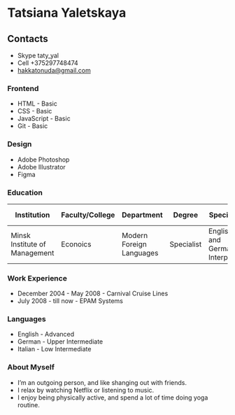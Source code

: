 # Tatsiana Yaletskaya

## Contacts

* Skype taty_yal
* Cell +375297748474
* hakkatonuda@gmail.com

### Frontend
* HTML - Basic
* CSS - Basic
* JavaScript - Basic
* Git - Basic

### Design

* Adobe Photoshop
* Adobe Illustrator
* Figma 

### Education
**Institution**               | **Faculty/College**  | **Department**           | **Degree** | **Speciality**                  | **Graduation Year**
--- | --- | --- | --- | --- | ---
Minsk Institute of Management | Econoics             | Modern Foreign Languages | Specialist | Englisch and German Interpreter | 2004               

### Work Experience

- December 2004 - May 2008 - Carnival Cruise Lines
- July 2008 - till now - EPAM Systems

### Languages

- English - Advanced
- German - Upper Intermediate
- Italian - Low Intermediate

### About Myself

- I’m an outgoing person, and like shanging out with friends.
- I relax by watching Netflix or listening to music.
- I enjoy being physically active, and spend a lot of time doing yoga routine.


